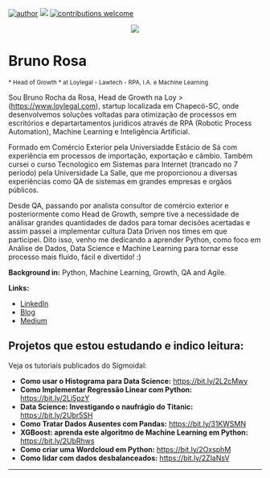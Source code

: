 [![author](https://img.shields.io/badge/author-fulano-red.svg)](https://www.linkedin.com/in/bruno-rosa-bg/) [![](https://img.shields.io/badge/python-3.8+-blue.svg)](https://www.python.org/downloads/release/python-365/) [![contributions welcome](https://img.shields.io/badge/contributions-welcome-brightgreen.svg?style=flat)](https://github.com/brrosa)

<p align="center">
  <img src="banner.png" >
</p>

# Bruno Rosa
<sub>* Head of Growth * at Loylegal - Lawtech - RPA, I.A. e Machine Learning</sub>

Sou Bruno Rocha da Rosa, Head de Growth na Loy > (https://www.loylegal.com), startup localizada em Chapecó-SC, onde desenvolvemos soluções voltadas para otimização de processos em escritórios e departartamentos jurídicos através de RPA (Robotic Process Automation), Machine Learning e Inteligência Artificial. 

Formado em Comércio Exterior pela Universiadde Estácio de Sá com experiência em processos de importação, exportação e câmbio. Também cursei o curso Tecnologico em Sistemas para Internet (trancado no 7 período) pela Universidade La Salle, que me proporcionou a diversas experiências como QA de sistemas em grandes empresas e orgãos públicos.

Desde QA, passando por analista consultor de comércio exterior e posteriormente como Head de Growth, sempre tive a necessidade de análisar grandes quantidades de dados para tomar decisões acertadas e assim passei a implementar cultura Data Driven nos times em que participei. Dito isso, venho me dedicando a aprender Python, como foco em Análise de Dados, Data Science e Machine Learning para tornar esse processo mais fluído, fácil e divertido! :)


**Background in:** Python, Machine Learning, Growth, QA and Agile.

**Links:**
* [LinkedIn](https://www.linkedin.com/in/bruno-rosa-bg/)
* [Blog](http://sigmoidal.ai)
* [Medium](https://www.medium.com)


## Projetos que estou estudando e indico leitura:
Veja os tutoriais publicados do Sigmoidal:

* **Como usar o Histograma para Data Science:** https://bit.ly/2L2cMwy
* **Como Implementar Regressão Linear com Python:** https://bit.ly/2Li5pzY
* **Data Science: Investigando o naufrágio do Titanic:** https://bit.ly/2Ubr5SH
* **Como Tratar Dados Ausentes com Pandas:** https://bit.ly/31KWSMN
* **XGBoost: aprenda este algoritmo de Machine Learning em Python:** https://bit.ly/2UbRhws
* **Como criar uma Wordcloud em Python:** https://bit.ly/2OxsphM
* **Como lidar com dados desbalanceados:** https://bit.ly/2ZlaNsV

---
